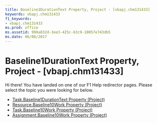 ```yaml
---
title: Baseline1DurationText Property, Project - [vbapj.chm131433]
keywords: vbapj.chm131433
f1_keywords:
- vbapj.chm131433
ms.prod: office
ms.assetid: 998a832d-3ee3-425c-b3c9-18057e743db5
ms.date: 06/08/2017
---
```



# Baseline1DurationText Property, Project - [vbapj.chm131433]

Hi there! You have landed on one of our F1 Help redirector pages. Please select the topic you were looking for below.

- [Task.Baseline1DurationText Property (Project)](http://msdn.microsoft.com/library/1fe64a4c-c4cd-8b18-6926-287789e3c30f%28Office.15%29.aspx)
- [Resource.Baseline10Work Property (Project)](http://msdn.microsoft.com/library/a441f23c-69ad-e5c7-d258-6c6dce406b65%28Office.15%29.aspx)
- [Task.Baseline10Work Property (Project)](http://msdn.microsoft.com/library/7af59ce0-3376-1b39-4b7f-ae4fb7e8800b%28Office.15%29.aspx)
- [Assignment.Baseline10Work Property (Project)](http://msdn.microsoft.com/library/e6b020f7-c2cd-cb15-d77f-bc384ed1d934%28Office.15%29.aspx)

